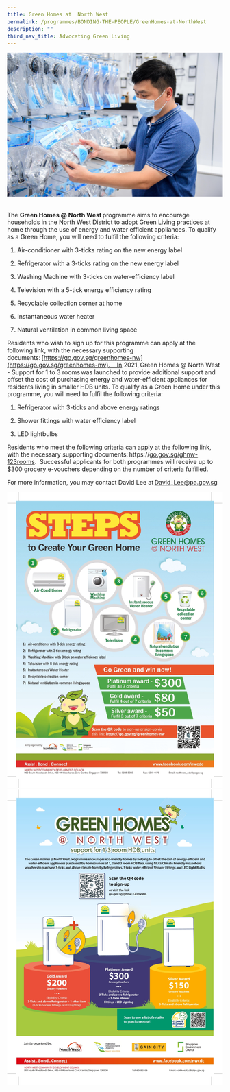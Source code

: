 ```yaml
---
title: Green Homes at  North West
permalink: /programmes/BONDING-THE-PEOPLE/GreenHomes-at-NorthWest
description: ""
third_nav_title: Advocating Green Living
---
```

![](/images/IMG-2327.jpg) 

The **Green Homes @ North West** programme aims to encourage households in the North West District to adopt Green Living practices at home through the use of energy and water efficient appliances. To qualify as a Green Home, you will need to fulfil the following criteria:  

1.  Air-conditioner with 3-ticks rating on the new energy label 
    

2.  Refrigerator with a 3-ticks rating on the new energy label 
    

3.  Washing Machine with 3-ticks on water-efficiency label 
    

4.  Television with a 5\-tick energy efficiency rating  
    

5.  Recyclable collection corner at home 
    

6.  Instantaneous water heater 
    

7.  Natural ventilation in common living space 
    

Residents who wish to sign up for this programme can apply at the following link, with the necessary supporting documents: [https://go.gov.sg/greenhomes-nw](https://go.gov.sg/greenhomes-nw).    In 2021, Green Homes @ North West - Support for 1 to 3 rooms was launched to provide additional support and offset the cost of purchasing energy and water-efficient appliances for residents living in smaller HDB units. To qualify as a Green Home under this programme, you will need to fulfil the following criteria: 

1.  Refrigerator with 3-ticks and above energy ratings 
    

2.  Shower fittings with water efficiency label 
    

3.  LED lightbulbs 
    

Residents who meet the following criteria can apply at the following link, with the necessary supporting documents: https://[go.gov.sg/ghnw-123rooms](https://go.gov.sg/ghnw-123rooms).  Successful applicants for both programmes will receive up to $300 grocery e-vouchers depending on the number of criteria fulfilled. 

For more information, you may contact David Lee at [David\_Lee@pa.gov.sg](mailto:David_Lee@pa.gov.sg)


![](/images/GH%20Posters-1.jpg)
![](/images/GH%20Posters-2.jpg)





